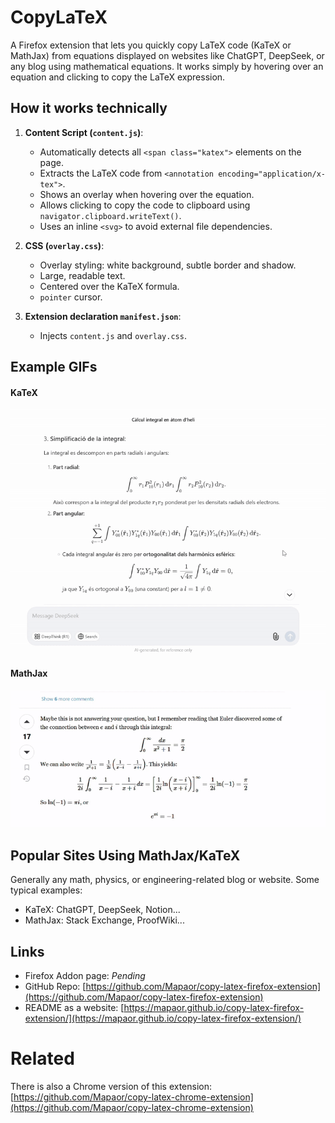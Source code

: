# CopyLaTeX

A Firefox extension that lets you quickly copy LaTeX code (KaTeX or MathJax) from equations displayed on websites like ChatGPT, DeepSeek, or any blog using mathematical equations. It works simply by hovering over an equation and clicking to copy the LaTeX expression.

## How it works technically

1. **Content Script (`content.js`)**:
   - Automatically detects all `<span class="katex">` elements on the page.
   - Extracts the LaTeX code from `<annotation encoding="application/x-tex">`.
   - Shows an overlay when hovering over the equation.
   - Allows clicking to copy the code to clipboard using `navigator.clipboard.writeText()`.
   - Uses an inline `<svg>` to avoid external file dependencies.

2. **CSS (`overlay.css`)**:
   - Overlay styling: white background, subtle border and shadow.
   - Large, readable text.
   - Centered over the KaTeX formula.
   - `pointer` cursor.

3. **Extension declaration `manifest.json`**:
   - Injects `content.js` and `overlay.css`.

## Example GIFs
#### KaTeX
<img src="gif-demo-katex.gif" alt="Demo-KaTeX" width="800">

#### MathJax
<img src="gif-demo-mathjax.gif" alt="Demo-MathJax" width="800">

## Popular Sites Using MathJax/KaTeX
Generally any math, physics, or engineering-related blog or website. Some typical examples:
- KaTeX: ChatGPT, DeepSeek, Notion...
- MathJax: Stack Exchange, ProofWiki...

## Links
- Firefox Addon page: _Pending_
- GitHub Repo: [https://github.com/Mapaor/copy-latex-firefox-extension](https://github.com/Mapaor/copy-latex-firefox-extension)
- README as a website: [https://mapaor.github.io/copy-latex-firefox-extension/](https://mapaor.github.io/copy-latex-firefox-extension/)

# Related
There is also a Chrome version of this extension: [https://github.com/Mapaor/copy-latex-chrome-extension](https://github.com/Mapaor/copy-latex-chrome-extension) 